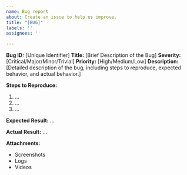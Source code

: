 ```yaml
---
name: Bug report
about: Create an issue to help us improve.
title: "[BUG]"
labels: ''
assignees: ''

---
```


**Bug ID:** [Unique Identifier]
**Title:** [Brief Description of the Bug]
**Severity:** [Critical/Major/Minor/Trivial]
**Priority:** [High/Medium/Low]
**Description:**
[Detailed description of the bug, including steps to reproduce, expected behavior, and actual behavior.]

**Steps to Reproduce:**
1. ...
2. ...
3. ...

**Expected Result:**
...

**Actual Result:**
...

**Attachments:**
- Screenshots
- Logs
- Videos
